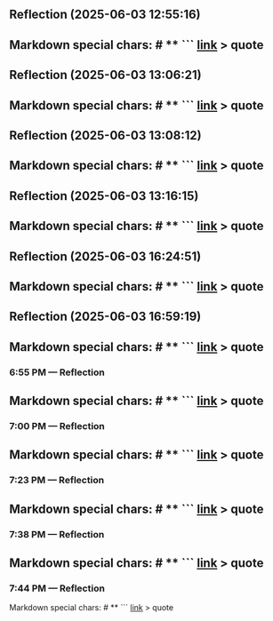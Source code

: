 

## Reflection (2025-06-03 12:55:16)

Markdown special chars: # ** ``` [link](url) > quote
---


## Reflection (2025-06-03 13:06:21)

Markdown special chars: # ** ``` [link](url) > quote
---


## Reflection (2025-06-03 13:08:12)

Markdown special chars: # ** ``` [link](url) > quote
---


## Reflection (2025-06-03 13:16:15)

Markdown special chars: # ** ``` [link](url) > quote
---


## Reflection (2025-06-03 16:24:51)

Markdown special chars: # ** ``` [link](url) > quote
---


## Reflection (2025-06-03 16:59:19)

Markdown special chars: # ** ``` [link](url) > quote
---


### 6:55 PM — Reflection

Markdown special chars: # ** ``` [link](url) > quote
---


### 7:00 PM — Reflection

Markdown special chars: # ** ``` [link](url) > quote
---


### 7:23 PM — Reflection

Markdown special chars: # ** ``` [link](url) > quote
---


### 7:38 PM — Reflection

Markdown special chars: # ** ``` [link](url) > quote
---


### 7:44 PM — Reflection

Markdown special chars: # ** ``` [link](url) > quote